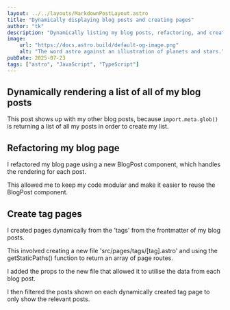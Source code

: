 ```yaml
---
layout: ../../layouts/MarkdownPostLayout.astro
title: "Dynamically displaying blog posts and creating pages"
author: "tk"
description: "Dynamically listing my blog posts, refactoring, and creating pages dynamically from blog post tags"
image:
    url: "https://docs.astro.build/default-og-image.png"
    alt: "The word astro against an illustration of planets and stars."
pubDate: 2025-07-23
tags: ["astro", "JavaScript", "TypeScript"]
---
```

## Dynamically rendering a list of all of my blog posts
This post shows up with my other blog posts, because `import.meta.glob()` is returning a list of all my posts in order to create my list.

## Refactoring my blog page
I refactored my blog page using a new BlogPost component, which handles the rendering for each post.

This allowed me to keep my code modular and make it easier to reuse the BlogPost component.

## Create tag pages
I created pages dynamically from the 'tags' from the frontmatter of my blog posts. 

This involved creating a new file 'src/pages/tags/[tag].astro' and using the getStaticPaths() function to return an array of page routes.

I added the props to the new file that allowed it to utilise the data from each blog post.

I then filtered the posts shown on each dynamically created tag page to only show the relevant posts.